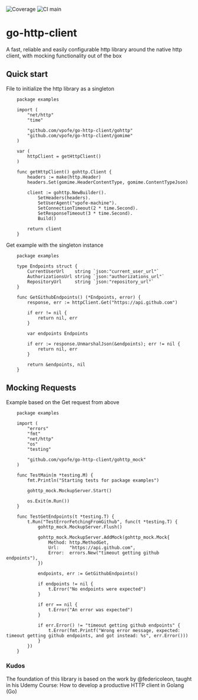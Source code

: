 ![Coverage](https://img.shields.io/badge/Coverage-70.8%25-brightgreen)
![CI main](https://github.com/vpofe/go-http-client/actions/workflows/go.yml/badge.svg?branch=main)

# go-http-client

A fast, reliable and easily configurable http library around the native http client, with mocking functionality out of the box

## Quick start

File to initialize the http library as a singleton

```
    package examples

    import (
        "net/http"
        "time"

        "github.com/vpofe/go-http-client/gohttp"
        "github.com/vpofe/go-http-client/gomime"
    )

    var (
        httpClient = getHttpClient()
    )

    func getHttpClient() gohttp.Client {
        headers := make(http.Header)
        headers.Set(gomime.HeaderContentType, gomime.ContentTypeJson)

        client := gohttp.NewBuilder().
            SetHeaders(headers).
            SetUserAgent("vpofe-machine").
            SetConnectionTimeout(2 * time.Second).
            SetResponseTimeout(3 * time.Second).
            Build()

        return client
    }

```

Get example with the singleton instance

```
    package examples

    type Endpoints struct {
        CurrentUserUrl    string `json:"current_user_url"`
        AuthorizationsUrl string `json:"authorizations_url"`
        RepositoryUrl     string `json:"repository_url"`
    }

    func GetGithubEndpoints() (*Endpoints, error) {
        response, err := httpClient.Get("https://api.github.com")

        if err != nil {
            return nil, err
        }

        var endpoints Endpoints

        if err := response.UnmarshalJson(&endpoints); err != nil {
            return nil, err
        }

        return &endpoints, nil
    }
```

## Mocking Requests

Example based on the Get request from above

```
    package examples

    import (
        "errors"
        "fmt"
        "net/http"
        "os"
        "testing"

        "github.com/vpofe/go-http-client/gohttp_mock"
    )

    func TestMain(m *testing.M) {
        fmt.Println("Starting tests for package examples")

        gohttp_mock.MockupServer.Start()

        os.Exit(m.Run())
    }

    func TestGetEndpoints(t *testing.T) {
        t.Run("TestErrorFetchingFromGithub", func(t *testing.T) {
            gohttp_mock.MockupServer.Flush()

            gohttp_mock.MockupServer.AddMock(gohttp_mock.Mock{
                Method: http.MethodGet,
                Url:    "https://api.github.com",
                Error:  errors.New("timeout getting github endpoints"),
            })

            endpoints, err := GetGithubEndpoints()

            if endpoints != nil {
                t.Error("No endpoints were expected")
            }

            if err == nil {
                t.Error("An error was expected")
            }

            if err.Error() != "timeout getting github endpoints" {
                t.Error(fmt.Printf("Wrong error message, expected: timeout getting github endpoints, and got instead: %s", err.Error()))
            }
        })
    }
```

### Kudos

The foundation of this library is based on the work by @federicoleon, taught in his Udemy Course: How to develop a productive HTTP client in Golang (Go)

